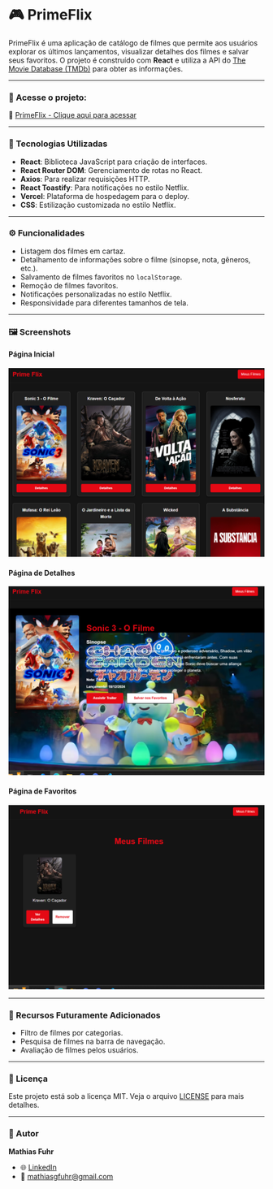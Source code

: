 # 🎮 PrimeFlix

PrimeFlix é uma aplicação de catálogo de filmes que permite aos usuários explorar os últimos lançamentos, visualizar detalhes dos filmes e salvar seus favoritos. O projeto é construído com **React** e utiliza a API do [The Movie Database (TMDb)](https://www.themoviedb.org/) para obter as informações.

---

### 🚀 Acesse o projeto:
🔗 [PrimeFlix - Clique aqui para acessar](https://primeflix-taupe.vercel.app/)

---

### 🔧 Tecnologias Utilizadas
- **React**: Biblioteca JavaScript para criação de interfaces.
- **React Router DOM**: Gerenciamento de rotas no React.
- **Axios**: Para realizar requisições HTTP.
- **React Toastify**: Para notificações no estilo Netflix.
- **Vercel**: Plataforma de hospedagem para o deploy.
- **CSS**: Estilização customizada no estilo Netflix.

---

### ⚙️ Funcionalidades
- Listagem dos filmes em cartaz.
- Detalhamento de informações sobre o filme (sinopse, nota, gêneros, etc.).
- Salvamento de filmes favoritos no `localStorage`.
- Remoção de filmes favoritos.
- Notificações personalizadas no estilo Netflix.
- Responsividade para diferentes tamanhos de tela.

---

### 🖼 Screenshots
#### Página Inicial
![Página Inicial](./assets/paginaHome.png)

#### Página de Detalhes
![Detalhes do Filme](./assets/detalhesDoFilme.png)

#### Página de Favoritos
![Favoritos](./assets/favoritos.png)

---


### 🌟 Recursos Futuramente Adicionados
- Filtro de filmes por categorias.
- Pesquisa de filmes na barra de navegação.
- Avaliação de filmes pelos usuários.

---

### 📄 Licença
Este projeto está sob a licença MIT. Veja o arquivo [LICENSE](LICENSE) para mais detalhes.

---

### 👤 Autor
**Mathias Fuhr**  
- 🌐 [LinkedIn](https://www.linkedin.com/in/mathiasgilvanfuhr/)  
- 📧 mathiasgfuhr@gmail.com

